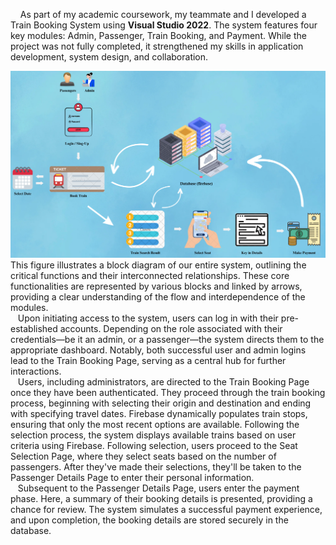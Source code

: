   &nbsp;&nbsp;&nbsp;&nbsp;As part of my academic coursework, my teammate and I developed a Train Booking System using **Visual Studio 2022**. The system features four key modules: Admin, Passenger, Train Booking, and Payment. While the project was not fully completed, it strengthened my skills in application development, system design, and collaboration.

![System Interface](2.png)
This figure illustrates a block diagram of our entire system, outlining the critical functions and their interconnected relationships. These core functionalities are represented by various blocks and linked by arrows, providing a clear understanding of the flow and interdependence of the modules.<br> 
 &nbsp;&nbsp;&nbsp;Upon initiating access to the system, users can log in with their pre-established accounts. Depending on the role associated with their credentials—be it an admin, or a passenger—the system directs them to the appropriate dashboard. Notably, both successful user and admin logins lead to the Train Booking Page, serving as a central hub for further interactions.<br>
   &nbsp;&nbsp;&nbsp;Users, including administrators, are directed to the Train Booking Page once they have been authenticated. They proceed through the train booking process, beginning with selecting their origin and destination and ending with specifying travel dates. Firebase dynamically populates train stops, ensuring that only the most recent options are available. Following the selection process, the system displays available trains based on user criteria using Firebase. Following selection, users proceed to the Seat Selection Page, where they select seats based on the number of passengers. After they've made their selections, they'll be taken to the Passenger Details Page to enter their personal information.<br>
   &nbsp;&nbsp;&nbsp;Subsequent to the Passenger Details Page, users enter the payment phase. Here, a summary of their booking details is presented, providing a chance for review. The system simulates a successful payment experience, and upon completion, the booking details are stored securely in the database.
